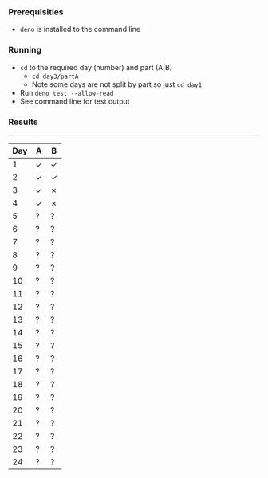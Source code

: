### Prerequisities

- `deno` is installed to the command line 

### Running

- `cd` to the required day (number) and part (A|B)
    - `cd day3/partA`
    -  Note some days are not split by part so just `cd day1`
- Run `deno test --allow-read`
- See command line for test output

### Results
______

Day | A | B
--- | --- | ---
1 | &check;  | &check;
2 | &check;  | &check;
3 | &check;  | &cross;
4 | &check;  | &cross;
5 | &quest;| &quest;
6 | &quest;| &quest;
7 | &quest;| &quest;
8 | &quest;| &quest;
9 | &quest;| &quest;
10 | &quest;| &quest;
11 | &quest;| &quest;
12 | &quest;| &quest;
13 | &quest;| &quest;
14 | &quest;| &quest;
15 | &quest;| &quest;
16 | &quest;| &quest;
17 | &quest;| &quest;
18 | &quest;| &quest;
19 | &quest;| &quest;
20 | &quest;| &quest;
21 | &quest;| &quest;
22 | &quest;| &quest;
23 | &quest;| &quest;
24 | &quest;| &quest;